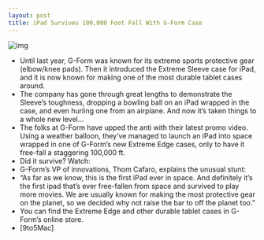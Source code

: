 ```yaml
---
layout: post
title: iPad Survives 100,000 Foot Fall With G-Form Case
---
```

![img](http://media.idownloadblog.com/wp-content/uploads/2012/01/extreme-edge-case.jpg)
* Until last year, G-Form was known for its extreme sports protective gear (elbow/knee pads). Then it introduced the Extreme Sleeve case for iPad, and it is now known for making one of the most durable tablet cases around.
* The company has gone through great lengths to demonstrate the Sleeve’s toughness, dropping a bowling ball on an iPad wrapped in the case, and even hurling one from an airplane. And now it’s taken things to a whole new level…
* The folks at G-Form have upped the anti with their latest promo video. Using a weather balloon, they’ve managed to launch an iPad into space wrapped in one of G-Form’s new Extreme Edge cases, only to have it free-fall a staggering 100,000 ft.
* Did it survive? Watch:
* G-Form’s VP of innovations, Thom Cafaro, explains the unusual stunt:
* “As far as we know, this is the first iPad ever in space. And definitely it’s the first ipad that’s ever free-fallen from space and survived to play more movies. We are usually known for making the most protective gear on the planet, so we decided why not raise the bar to off the planet too.”
* You can find the Extreme Edge and other durable tablet cases in G-Form’s online store.
* [9to5Mac]

